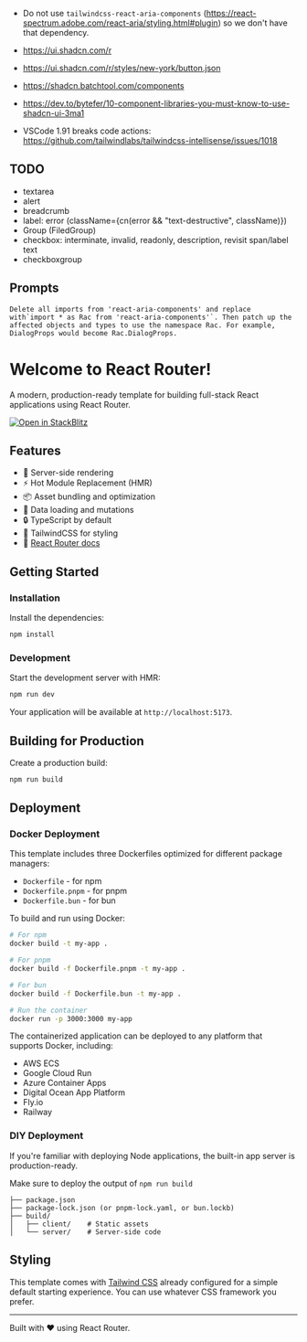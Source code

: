 - Do not use `tailwindcss-react-aria-components` (https://react-spectrum.adobe.com/react-aria/styling.html#plugin) so we don't have that dependency.

- https://ui.shadcn.com/r
- https://ui.shadcn.com/r/styles/new-york/button.json
- https://shadcn.batchtool.com/components
- https://dev.to/bytefer/10-component-libraries-you-must-know-to-use-shadcn-ui-3ma1

- VSCode 1.91 breaks code actions: https://github.com/tailwindlabs/tailwindcss-intellisense/issues/1018

## TODO

- textarea
- alert
- breadcrumb
- label: error (className={cn(error && "text-destructive", className)})
- Group (FiledGroup)
- checkbox: interminate, invalid, readonly, description, revisit span/label text
- checkboxgroup

## Prompts

```
Delete all imports from 'react-aria-components' and replace with`import * as Rac from 'react-aria-components'`. Then patch up the affected objects and types to use the namespace Rac. For example, DialogProps would become Rac.DialogProps.
```

# Welcome to React Router!

A modern, production-ready template for building full-stack React applications using React Router.

[![Open in StackBlitz](https://developer.stackblitz.com/img/open_in_stackblitz.svg)](https://stackblitz.com/github/remix-run/react-router-templates/tree/main/default)

## Features

- 🚀 Server-side rendering
- ⚡️ Hot Module Replacement (HMR)
- 📦 Asset bundling and optimization
- 🔄 Data loading and mutations
- 🔒 TypeScript by default
- 🎉 TailwindCSS for styling
- 📖 [React Router docs](https://reactrouter.com/)

## Getting Started

### Installation

Install the dependencies:

```bash
npm install
```

### Development

Start the development server with HMR:

```bash
npm run dev
```

Your application will be available at `http://localhost:5173`.

## Building for Production

Create a production build:

```bash
npm run build
```

## Deployment

### Docker Deployment

This template includes three Dockerfiles optimized for different package managers:

- `Dockerfile` - for npm
- `Dockerfile.pnpm` - for pnpm
- `Dockerfile.bun` - for bun

To build and run using Docker:

```bash
# For npm
docker build -t my-app .

# For pnpm
docker build -f Dockerfile.pnpm -t my-app .

# For bun
docker build -f Dockerfile.bun -t my-app .

# Run the container
docker run -p 3000:3000 my-app
```

The containerized application can be deployed to any platform that supports Docker, including:

- AWS ECS
- Google Cloud Run
- Azure Container Apps
- Digital Ocean App Platform
- Fly.io
- Railway

### DIY Deployment

If you're familiar with deploying Node applications, the built-in app server is production-ready.

Make sure to deploy the output of `npm run build`

```
├── package.json
├── package-lock.json (or pnpm-lock.yaml, or bun.lockb)
├── build/
│   ├── client/    # Static assets
│   └── server/    # Server-side code
```

## Styling

This template comes with [Tailwind CSS](https://tailwindcss.com/) already configured for a simple default starting experience. You can use whatever CSS framework you prefer.

---

Built with ❤️ using React Router.
